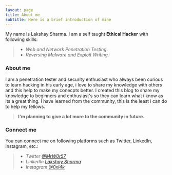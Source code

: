 ```yaml
---
layout: page
title: About me
subtitle: Here is a brief introduction of mine
---
```


My name is Lakshay Sharma. I am a self taught **Ethical Hacker** with following skills:

> - _Web and Network Penetration Testing._
> - _Reversing Malware and Exploit Writing._

### About me

I am a penetration tester and security enthusiast who always been curious to learn hacking in his early age, i love to share my knowledge with others and this help to make my conecpts better.
I created this blog to share my knowledge to beginners and enthusiast's so they can learn what i know as its a great thing.
I have learned from the community, this is the least i can do to help my fellows.
> **I'm planning to give a lot more to the community in future.**

### Connect me

You can connect me on following platforms such as Twitter, LinkedIn, Instagram, etc.:

> * _Twitter [@MrW0r57](https://twitter.com/lakshaypandit3)_
> * _LinkedIn [Lakshay Sharma](https://linkedin.com/in/lakshay-sharma-6a796a189)_
> * _Instagram [@0xl4k](https://instagram.com/0xl4k)_
